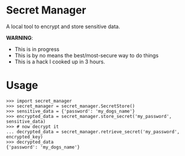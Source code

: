 # Secret Manager
A local tool to encrypt and store sensitive data.

**WARNING**:
- This is in progress
- This is by no means the best/most-secure way to do things
- This is a hack I cooked up in 3 hours.

# Usage
```
>>> import secret_manager
>>> secret_manager = secret_manager.SecretStore()
>>> sensitive_data = {'password': 'my_dogs_name'}
>>> encrypted_data = secret_manager.store_secret('my_password', sensitive_data)
>>> # now decrypt it
... decrypted_data = secret_manager.retrieve_secret('my_password', encrypted_key)
>>> decrypted_data
{'password': 'my_dogs_name'}
```
